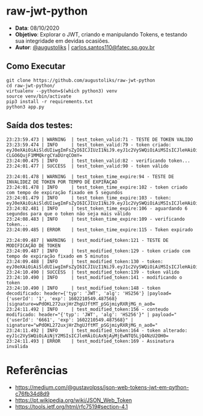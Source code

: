 # raw-jwt-python

- __Data__: 08/10/2020
- __Objetivo__: Explorar o JWT, criando e manipulando Tokens, e testando sua integridade em devidas ocasiões.
- __Autor__: [@augustoliks](https://github.com/augustoliks) | <carlos.santos110@fatec.sp.gov.br>

## Como Executar

```shell
git clone https://github.com/augustoliks/raw-jwt-python
cd raw-jwt-python/
virtualenv --python=$(which python3) venv
source venv/bin/activate
pip3 install -r requirements.txt
python3 app.py
```

## Saída dos testes:

```
23:23:59.473 | WARNING  | test_token_valid:71 - TESTE DE TOKEN VALIDO
23:23:59.474 | INFO     | test_token_valid:79 - token criado: eyJ0eXAiOiAiSldUIiwgImFsZyI6ICJIUzI1NiJ9.eyJ1c2VySWQiOiAiMSIsICJleHAiOiAxNjAyMjEwMjQ0LjQ3NDIxNn0=.AHI5TOZQBJniNlA-CLGO6QujF1MMQkrgCYaDUrqCOmY=
23:24:00.475 | INFO     | test_token_valid:82 - verificando token...
23:24:01.477 | SUCCESS  | test_token_valid:90 - token válido

23:24:01.478 | WARNING  | test_token_time_expire:94 - TESTE DE INVALIDEZ DE TOKEN POR TEMPO DE EXPIRAÇAO
23:24:01.478 | INFO     | test_token_time_expire:102 - token criado com tempo de expiração fixado em 5 segundos
23:24:01.479 | INFO     | test_token_time_expire:103 - token: eyJ0eXAiOiAiSldUIiwgImFsZyI6ICJIUzI1NiJ9.eyJ1c2VySWQiOiAiMSIsICJleHAiOiAxNjAyMjEwMjQ2LjQ3ODY3MX0=.b158innv9KCO90Q7i0bHgaVm6vuygmlbCxxoO0oKMhU=
23:24:02.481 | INFO     | test_token_time_expire:106 - aguardando 6 segundos para que o token não seja mais válido
23:24:08.483 | INFO     | test_token_time_expire:109 - verificando token...
23:24:09.485 | ERROR    | test_token_time_expire:115 - Token expirado

23:24:09.487 | WARNING  | test_modified_token:121 - TESTE DE MODIFICAÇÃO DE TOKEN
23:24:09.487 | INFO     | test_modified_token:129 - token criado com tempo de expiração fixado em 5 minutos
23:24:09.488 | INFO     | test_modified_token:130 - token: eyJ0eXAiOiAiSldUIiwgImFsZyI6ICJIUzI1NiJ9.eyJ1c2VySWQiOiAiMSIsICJleHAiOiAxNjAyMjEwNTQ5LjQ4NzU2OH0=.wPdOKL272uxjHrZhgUJftMT_pSGjmiyRXRjMG_n_ao0=
23:24:10.490 | SUCCESS  | test_modified_token:139 - token válido
23:24:10.490 | INFO     | test_modified_token:141 - modificando o token
23:24:10.490 | INFO     | test_modified_token:148 - token decodificado: header={'typ': 'JWT', 'alg': 'HS256'} |payload={'userId': '1', 'exp': 1602210549.487568} |signature=wPdOKL272uxjHrZhgUJftMT_pSGjmiyRXRjMG_n_ao0=
23:24:11.492 | INFO     | test_modified_token:156 - conteudo modificado: header="{'typ': 'JWT', 'alg': 'HS256'}" | payload="{'userId': '6661', 'exp': 1602210549.487568}" | signature="wPdOKL272uxjHrZhgUJftMT_pSGjmiyRXRjMG_n_ao0="
23:24:11.492 | INFO     | test_modified_token:164 - token alterado: eyJ1c2VySWQiOiAiNjY2MSIsICJleHAiOiAxNjAyMjEwNTQ5LjQ4NzU2OH0=
23:24:11.493 | ERROR    | test_modified_token:169 - Assinatura inválida
```

# Referências

- https://medium.com/@gustavolpss/json-web-tokens-jwt-em-python-c76fb34d8d9
- https://pt.wikipedia.org/wiki/JSON_Web_Token
- https://tools.ietf.org/html/rfc7519#section-4.1